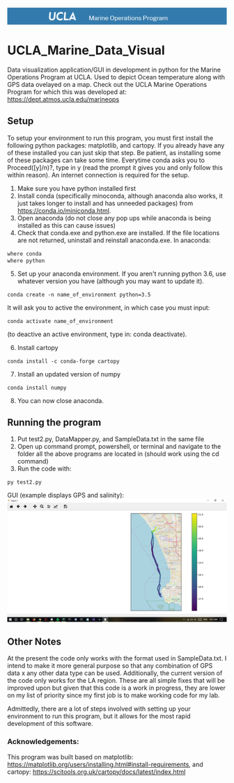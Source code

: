 ![logo](https://raw.githubusercontent.com/hershey890/UCLA_Marine_Data_Visual/master/images_github/logo.png)

# UCLA_Marine_Data_Visual

Data visualization application/GUI in development in python for the Marine Operations Program at UCLA. Used to depict Ocean temperature along with GPS data ovelayed on a map. Check out the UCLA Marine Operations Program for which this was developed at: https://dept.atmos.ucla.edu/marineops


## Setup
To setup your environment to run this program, you must first install the following python packages: matplotlib, and cartopy. If you already have any of these installed you can just skip that step. Be patient, as installing some of these packages can take some time. Everytime conda asks you to Proceed([y]/n)?, type in y (read the prompt it gives you and only follow this within reason). An internet connection is required for the setup.
1. Make sure you have python installed first
2. Install conda (specifically minoconda, although anaconda also works, it just takes longer to install and has unneeded packages) from https://conda.io/miniconda.html. 
3. Open anaconda (do not close any pop ups while anaconda is being installed as this can cause issues)
4. Check that conda.exe and python.exe are installed. If the file locations are not returned, uninstall and reinstall anaconda.exe.
In anaconda:
```
where conda
where python
```
5. Set up your anaconda environment. If you aren't running python 3.6, use whatever version you have (although you may want to update it).
```
conda create -n name_of_environment python=3.5
```
It will ask you to active the environment, in which case you must input:
```
conda activate name_of_environment
```
(to deactive an active environment, type in: conda deactivate).

6. Install cartopy
```
conda install -c conda-forge cartopy
```
7. Install an updated version of numpy
```
conda install numpy
```
8. You can now close anaconda.



## Running the program
1. Put test2.py, DataMapper.py, and SampleData.txt in the same file
2. Open up command prompt, powershell, or terminal and navigate to the folder all the above programs are located in (should work using the cd command)
3. Run the code with:
```
py test2.py
```

GUI (example displays GPS and salinity):
![example data mapping](https://raw.githubusercontent.com/hershey890/UCLA_Marine_Data_Visual/master/images_github/datamapper2.png)


## Other Notes
At the present the code only works with the format used in SampleData.txt. I intend to make it more general purpose so that any combination of GPS data x any other data type can be used. Additionally, the current version of the code only works for the LA region. These are all simple fixes that will be improved upon but given that this code is a work in progress, they are lower on my list of priority since my first job is to make working code for my lab.

Admittedly, there are a lot of steps involved with setting up your environment to run this program, but it allows for the most rapid development of this software.


### Acknowledgements:
This program was built based on matplotlib: https://matplotlib.org/users/installing.html#install-requirements, and cartopy: https://scitools.org.uk/cartopy/docs/latest/index.html
